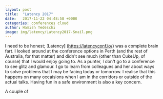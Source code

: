 ```yaml
---
layout: post
title:  "Latency 2017"
date:   2017-11-22 04:48:58 +0000
categories: conferences cloud
author: Hamish Tedeschi
image: img/latency/Latency2017-Snail.png
---
```


I need to be honest; [Latency] (https://latencyconf.io/) was a complete brain fart. I looked around at the conference options in Perth (and the rest of Australia, for that matter) and didn't see much (other than CukeUp, of course) that I would enjoy going to. As a punter, I don't go to a conference to see glitz and glamour. I go to learn from colleagues and her about ways to solve problems that I may be facing today or tomorrow. I realise that this happens on many occaisions when I am in the corridors or outside of the actual talks. Having fun in a safe environment is also a key concern.

A couple of 

